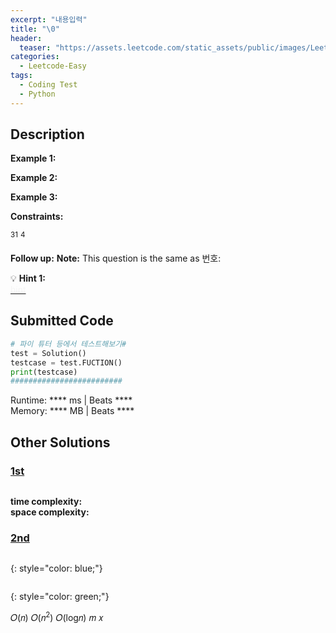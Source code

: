 ```yaml
---
excerpt: "내용입력"
title: "\0"
header:
  teaser: "https://assets.leetcode.com/static_assets/public/images/LeetCode_Sharing.png"
categories:
  - Leetcode-Easy
tags:
  - Coding Test
  - Python
---
```


## <i class="fa-solid fa-file-lines"></i> Description



**Example 1:**


**Example 2:**


**Example 3:**


**Constraints:**

<sup>31</sup>
<sup>4</sup>

**Follow up:** 
**Note:** This question is the same as 번호: <a href="" target="_blank"></a>

💡 **Hint 1:**   
<u><span style="color:#F5F5F5">hint</span></u>

## <i class="fa-solid fa-cloud-arrow-up"></i> Submitted Code

```python
# 파이 튜터 등에서 테스트해보기#
test = Solution()
testcase = test.FUCTION()
print(testcase)
#########################
```
<i class="fa-solid fa-clock"></i> Runtime: **** ms \| Beats ****    
<i class="fa-solid fa-memory"></i> Memory: **** MB \| Beats ****


## <i class="fa-solid fa-flask"></i> Other Solutions

### <a href="" target="_blank">1st</a>

```python

```
<i class="fa-solid fa-clock"></i> **time complexity:**     
<i class="fa-solid fa-memory"></i> **space complexity:**            

### <a href="" target="_blank">2nd</a>

```python

```



{: style="color: blue;"}
<pre>
</pre>

{: style="color: green;"}

𝑂(𝑛)
𝑂(𝑛<sup>2</sup>)
𝑂(log𝑛)
𝑚
𝑥